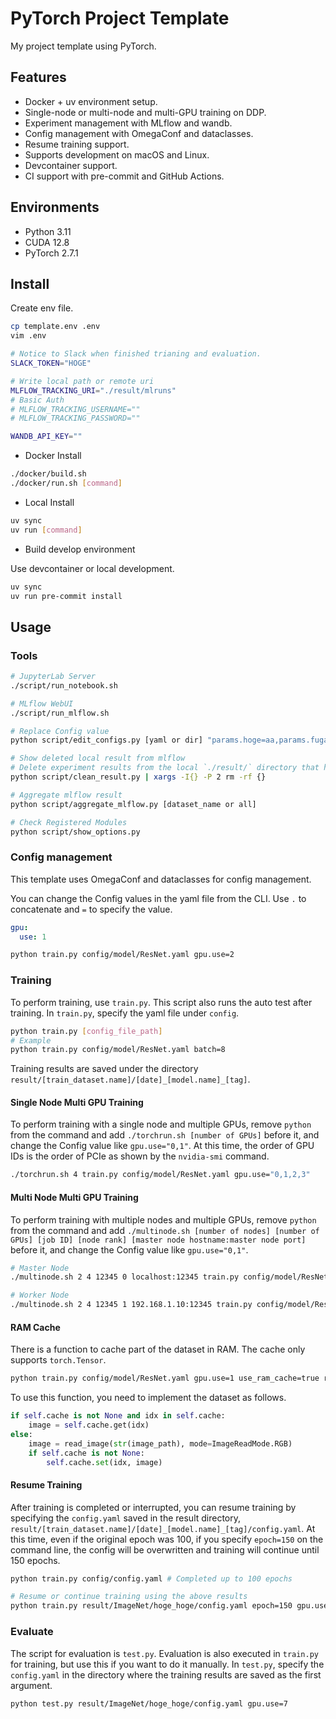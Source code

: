 # PyTorch Project Template

My project template using PyTorch.

## Features

- Docker + uv environment setup.
- Single-node or multi-node and multi-GPU training on DDP.
- Experiment management with MLflow and wandb.
- Config management with OmegaConf and dataclasses.
- Resume training support.
- Supports development on macOS and Linux.
- Devcontainer support.
- CI support with pre-commit and GitHub Actions.

## Environments

- Python 3.11
- CUDA 12.8
- PyTorch 2.7.1

## Install

Create env file.

```bash
cp template.env .env
vim .env
```

```bash
# Notice to Slack when finished trianing and evaluation.
SLACK_TOKEN="HOGE"

# Write local path or remote uri
MLFLOW_TRACKING_URI="./result/mlruns"
# Basic Auth
# MLFLOW_TRACKING_USERNAME=""
# MLFLOW_TRACKING_PASSWORD=""

WANDB_API_KEY=""
```

- Docker Install

```bash
./docker/build.sh
./docker/run.sh [command]
```

- Local Install

```bash
uv sync
uv run [command]
```

- Build develop environment

Use devcontainer or local development.

```bash
uv sync
uv run pre-commit install
```

## Usage

### Tools

```bash
# JupyterLab Server
./script/run_notebook.sh

# MLflow WebUI
./script/run_mlflow.sh

# Replace Config value
python script/edit_configs.py [yaml or dir] "params.hoge=aa,params.fuga=bb"

# Show deleted local result from mlflow
# Delete experiment results from the local `./result/` directory that have been removed from MLflow.
python script/clean_result.py | xargs -I{} -P 2 rm -rf {}

# Aggregate mlflow result
python script/aggregate_mlflow.py [dataset_name or all]

# Check Registered Modules
python script/show_options.py
```

### Config management

This template uses OmegaConf and dataclasses for config management.

You can change the Config values in the yaml file from the CLI.
Use `.` to concatenate and `=` to specify the value.

```yaml
gpu:
  use: 1
```

```bash
python train.py config/model/ResNet.yaml gpu.use=2
```

### Training

To perform training, use `train.py`. This script also runs the auto test after training.
In `train.py`, specify the yaml file under `config`.

```bash
python train.py [config_file_path]
# Example
python train.py config/model/ResNet.yaml batch=8
```

Training results are saved under the directory `result/[train_dataset.name]/[date]_[model.name]_[tag]`.

#### Single Node Multi GPU Training

To perform training with a single node and multiple GPUs,
remove `python` from the command and add `./torchrun.sh [number of GPUs]` before it,
and change the Config value like `gpu.use="0,1"`.
At this time, the order of GPU IDs is the order of PCIe as shown by the `nvidia-smi` command.

```bash
./torchrun.sh 4 train.py config/model/ResNet.yaml gpu.use="0,1,2,3"
```

#### Multi Node Multi GPU Training

To perform training with multiple nodes and multiple GPUs,
remove `python` from the command and add `./multinode.sh [number of nodes] [number of GPUs] [job ID] [node rank] [master node hostname:master node port]` before it,
and change the Config value like `gpu.use="0,1"`.

```bash
# Master Node
./multinode.sh 2 4 12345 0 localhost:12345 train.py config/model/ResNet.yaml gpu.use=0,1,2,3

# Worker Node
./multinode.sh 2 4 12345 1 192.168.1.10:12345 train.py config/model/ResNet.yaml gpu.use=4,5,6,7
```

#### RAM Cache

There is a function to cache part of the dataset in RAM. The cache only supports `torch.Tensor`.

```bash
python train.py config/model/ResNet.yaml gpu.use=1 use_ram_cache=true ram_cache_size_gb=16
```

To use this function, you need to implement the dataset as follows.

```python
if self.cache is not None and idx in self.cache:
    image = self.cache.get(idx)
else:
    image = read_image(str(image_path), mode=ImageReadMode.RGB)
    if self.cache is not None:
        self.cache.set(idx, image)
```

#### Resume Training

After training is completed or interrupted,
you can resume training by specifying the `config.yaml` saved in the result directory,
`result/[train_dataset.name]/[date]_[model.name]_[tag]/config.yaml`.
At this time, even if the original epoch was 100, if you specify `epoch=150` on the command line, the config will be overwritten and training will continue until 150 epochs.

```bash
python train.py config/config.yaml # Completed up to 100 epochs

# Resume or continue training using the above results
python train.py result/ImageNet/hoge_hoge/config.yaml epoch=150 gpu.use=7 # Continue training until 150 epochs
```

### Evaluate

The script for evaluation is `test.py`.
Evaluation is also executed in `train.py` for training, but use this if you want to do it manually.
In `test.py`, specify the `config.yaml` in the directory where the training results are saved as the first argument.

```bash
python test.py result/ImageNet/hoge_hoge/config.yaml gpu.use=7
```

